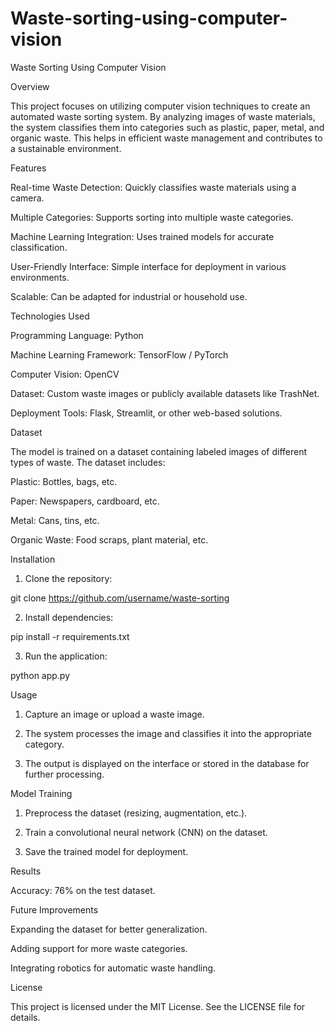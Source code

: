 # Waste-sorting-using-computer-vision


Waste Sorting Using Computer Vision

Overview

This project focuses on utilizing computer vision techniques to create an automated waste sorting system. By analyzing images of waste materials, the system classifies them into categories such as plastic, paper, metal, and organic waste. This helps in efficient waste management and contributes to a sustainable environment.


Features

Real-time Waste Detection: Quickly classifies waste materials using a camera.

Multiple Categories: Supports sorting into multiple waste categories.

Machine Learning Integration: Uses trained models for accurate classification.

User-Friendly Interface: Simple interface for deployment in various environments.

Scalable: Can be adapted for industrial or household use.


Technologies Used

Programming Language: Python

Machine Learning Framework: TensorFlow / PyTorch

Computer Vision: OpenCV

Dataset: Custom waste images or publicly available datasets like TrashNet.

Deployment Tools: Flask, Streamlit, or other web-based solutions.


Dataset

The model is trained on a dataset containing labeled images of different types of waste. The dataset includes:

Plastic: Bottles, bags, etc.

Paper: Newspapers, cardboard, etc.

Metal: Cans, tins, etc.

Organic Waste: Food scraps, plant material, etc.


Installation

1. Clone the repository:

git clone https://github.com/username/waste-sorting


2. Install dependencies:

pip install -r requirements.txt


3. Run the application:

python app.py



Usage

1. Capture an image or upload a waste image.


2. The system processes the image and classifies it into the appropriate category.


3. The output is displayed on the interface or stored in the database for further processing.



Model Training

1. Preprocess the dataset (resizing, augmentation, etc.).


2. Train a convolutional neural network (CNN) on the dataset.


3. Save the trained model for deployment.



Results

Accuracy: 76% on the test dataset.




Future Improvements

Expanding the dataset for better generalization.

Adding support for more waste categories.

Integrating robotics for automatic waste handling.




License

This project is licensed under the MIT License. See the LICENSE file for details.



